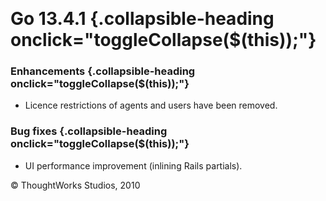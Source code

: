 
 

Go 13.4.1 {.collapsible-heading onclick="toggleCollapse($(this));"}
=========

### Enhancements {.collapsible-heading onclick="toggleCollapse($(this));"}

-   Licence restrictions of agents and users have been removed.

### Bug fixes {.collapsible-heading onclick="toggleCollapse($(this));"}

-   UI performance improvement (inlining Rails partials).





© ThoughtWorks Studios, 2010


